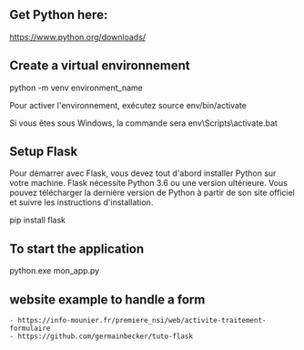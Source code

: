 ## Get Python here:
https://www.python.org/downloads/

## Create a virtual environnement
python -m venv environment_name

Pour activer l'environnement, exécutez source env/bin/activate

Si vous êtes sous Windows, la commande sera  env\Scripts\activate.bat 

## Setup Flask
Pour démarrer avec Flask, vous devez tout d'abord installer Python sur votre machine. 
Flask nécessite Python 3.6 ou une version ultérieure.
Vous pouvez télécharger la dernière version de Python à partir de son site officiel et suivre les instructions d'installation.

pip install flask

## To start the application
python.exe mon_app.py

## website example to handle a form
    - https://info-mounier.fr/premiere_nsi/web/activite-traitement-formulaire
    - https://github.com/germainbecker/tuto-flask